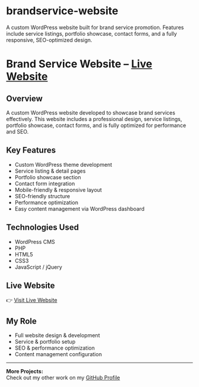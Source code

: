 # brandservice-website
A custom WordPress website built for brand service promotion. Features include service listings, portfolio showcase, contact forms, and a fully responsive, SEO-optimized design.
# Brand Service Website – [Live Website](https://cloud-comm.net/)

## Overview
A custom WordPress website developed to showcase brand services effectively. This website includes a professional design, service listings, portfolio showcase, contact forms, and is fully optimized for performance and SEO.

## Key Features
- Custom WordPress theme development
- Service listing & detail pages
- Portfolio showcase section
- Contact form integration
- Mobile-friendly & responsive layout
- SEO-friendly structure
- Performance optimization
- Easy content management via WordPress dashboard

## Technologies Used
- WordPress CMS
- PHP
- HTML5
- CSS3
- JavaScript / jQuery

## Live Website
👉 [Visit Live Website](https://cloud-comm.net/)

## My Role
- Full website design & development
- Service & portfolio setup
- SEO & performance optimization
- Content management configuration

---

**More Projects:**  
Check out my other work on my [GitHub Profile](https://github.com/UmerDev695)
